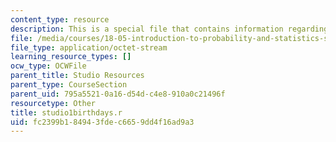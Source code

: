 ```yaml
---
content_type: resource
description: This is a special file that contains information regarding studio 1 birthdays.
file: /media/courses/18-05-introduction-to-probability-and-statistics-spring-2014/fc2399b184943fdec6659dd4f16ad9a3_studio1birthdays.r
file_type: application/octet-stream
learning_resource_types: []
ocw_type: OCWFile
parent_title: Studio Resources
parent_type: CourseSection
parent_uid: 795a5521-0a16-d54d-c4e8-910a0c21496f
resourcetype: Other
title: studio1birthdays.r
uid: fc2399b1-8494-3fde-c665-9dd4f16ad9a3
---
```

